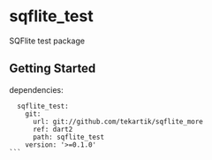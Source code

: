 # sqflite_test

SQFlite test package

## Getting Started

dependencies:

````
  sqflite_test:
    git:
      url: git://github.com/tekartik/sqflite_more
      ref: dart2
      path: sqflite_test
    version: '>=0.1.0'
```